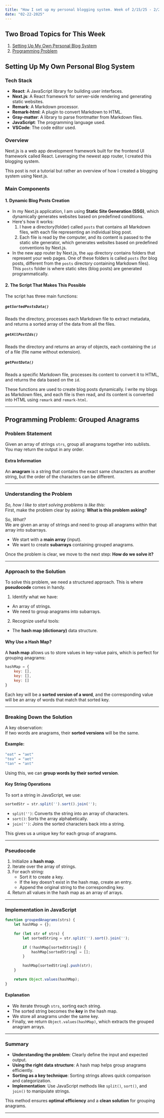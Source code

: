 ```yaml
---
title: "How I set up my personal blogging system. Week of 2/15/25 - 2/22/25"
date: "02-22-2025"
---
```


## Two Broad Topics for This Week

1. [Setting Up My Own Personal Blog System](#setting-up-my-own-personal-blog-system)  
2. [Programming Problem](#programming-problem-grouped-anagrams)

## Setting Up My Own Personal Blog System

### Tech Stack
- **React**: A JavaScript library for building user interfaces.
- **Next.js**: A React framework for server-side rendering and generating static websites.
- **Remark**: A Markdown processor.
- **Remark-html**: A plugin to convert Markdown to HTML.
- **Gray-matter**: A library to parse frontmatter from Markdown files.
- **JavaScript**: The programming language used.
- **VSCode**: The code editor used.

### Overview
Next.js is a web app development framework built for the frontend UI framework called React. Leveraging the newest app router, I created this blogging system.

This post is not a tutorial but rather an overview of how I created a blogging system using Next.js.

### Main Components

#### 1. Dynamic Blog Posts Creation
- In my Next.js application, I am using **Static Site Generation (SSG)**, which dynamically generates websites based on predefined conditions.
- Here's how it works:
  1. I have a directory(folder) called `posts` that contains all Markdown files, with each file representing an individual blog post.
  2. Each file is read by the computer, and its content is passed to the static site generator, which generates websites based on predefined conventions by Next.js.
- In the new app router by Next.js, the `app` directory contains folders that represent your web pages. One of these folders is called `posts` (for blog posts, different from the `posts` directory containing Markdown files). This `posts` folder is where static sites (blog posts) are generated programmatically.

#### 2. The Script That Makes This Possible
The script has three main functions:

##### `getSortedPostsData()`
Reads the directory, processes each Markdown file to extract metadata, and returns a sorted array of the data from all the files.

##### `getAllPostIds()`
Reads the directory and returns an array of objects, each containing the `id` of a file (file name without extension).

##### `getPostData()`
Reads a specific Markdown file, processes its content to convert it to HTML, and returns the data based on the `id`.

These functions are used to create blog posts dynamically. I write my blogs as Markdown files, and each file is then read, and its content is converted into HTML using `remark` and `remark-html`.



---

## Programming Problem: Grouped Anagrams

### Problem Statement
Given an array of strings `strs`, group all anagrams together into sublists. You may return the output in any order.

#### Extra Information
An **anagram** is a string that contains the exact same characters as another string, but the order of the characters can be different.

---

### Understanding the Problem

*So, how I like to start solving problems is like this:*  
First, make the problem clear by asking: **What is this problem asking?**

So, *What?*  
We are given an array of strings and need to group all anagrams within that array into subarrays.

- We start with a **main array** (input).
- We want to create **subarrays** containing grouped anagrams.

Once the problem is clear, we move to the next step: **How do we solve it?**

---

### Approach to the Solution

To solve this problem, we need a structured approach. This is where **pseudocode** comes in handy.

1. Identify what we have:
  - An array of strings.
  - We need to group anagrams into subarrays.
2. Recognize useful tools:
  - The **hash map (dictionary)** data structure.

#### Why Use a Hash Map?
A **hash map** allows us to store values in key-value pairs, which is perfect for grouping anagrams:

```js
hashMap = {
    key: [],
    key: [],
    key: []
}
```

Each key will be a **sorted version of a word**, and the corresponding value will be an array of words that match that sorted key.

---

### Breaking Down the Solution

A key observation:  
If two words are anagrams, their **sorted versions** will be the same.

#### Example:

```js
"eat" → "aet"
"tea" → "aet"
"tan" → "ant"
```

Using this, we can **group words by their sorted version**.

#### Key String Operations
To sort a string in JavaScript, we use:

```js
sortedStr = str.split('').sort().join('');
```

- `split('')`: Converts the string into an array of characters.
- `sort()`: Sorts the array alphabetically.
- `join('')`: Joins the sorted characters back into a string.

This gives us a unique key for each group of anagrams.

---

### Pseudocode

1. Initialize a **hash map**.
2. Iterate over the array of strings.
3. For each string:
   - Sort it to create a key.
   - If the key doesn’t exist in the hash map, create an entry.
   - Append the original string to the corresponding key.
4. Return all values in the hash map as an array of arrays.

---

### Implementation in JavaScript

```js
function groupedAnagrams(strs) {
    let hashMap = {};
    
    for (let str of strs) {
        let sortedString = str.split('').sort().join('');
        
        if (!hashMap[sortedString]) {
            hashMap[sortedString] = [];
        }
        
        hashMap[sortedString].push(str);
    }
    
    return Object.values(hashMap);
}
```

#### Explanation
- We iterate through `strs`, sorting each string.
- The sorted string becomes the **key** in the hash map.
- We store all anagrams under the same key.
- Finally, we return `Object.values(hashMap)`, which extracts the grouped anagram arrays.

---

### Summary
- **Understanding the problem**: Clearly define the input and expected output.
- **Using the right data structure**: A hash map helps group anagrams efficiently.
- **Sorting as a key technique**: Sorting strings allows quick comparison and categorization.
- **Implementation**: Use JavaScript methods like `split()`, `sort()`, and `join()` to manipulate strings.

This method ensures **optimal efficiency** and a **clean solution** for grouping anagrams.

---
